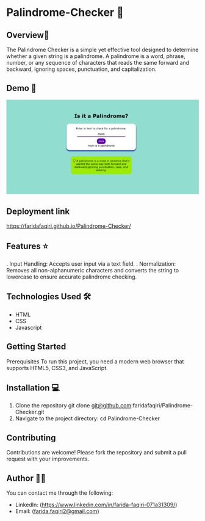 # Palindrome-Checker 🚀

## Overview📝

The Palindrome Checker is a simple yet effective tool designed to determine whether a given string is a palindrome. A palindrome is a word, phrase, number, or any sequence of characters that reads the same forward and backward, ignoring spaces, punctuation, and capitalization.

## Demo 📸

![Project Demo](./image/Capture.JPG)

## Deployment link

<https://faridafaqiri.github.io/Palindrome-Checker/>

## Features ⭐

. Input Handling: Accepts user input via a text field.
. Normalization: Removes all non-alphanumeric characters and converts the 
  string to lowercase to ensure accurate palindrome checking.

## Technologies Used 🛠️

- HTML
- CSS
- Javascript

## Getting Started

Prerequisites
To run this project, you need a modern web browser that supports HTML5, CSS3, and JavaScript.

## Installation 💻

1. Clone the repository
   git clone <git@github.com>:faridafaqiri/Palindrome-Checker.git
2. Navigate to the project directory:
   cd Palindrome-Checker

## Contributing

Contributions are welcome! Please fork the repository and submit a pull request with your improvements.

## Author 👩‍💻

You can contact me through the following:

- LinkedIn: (<https://www.linkedin.com/in/farida-faqiri-071a31309/>)
- Email: (<farida.faqiri2@gmail.com>)
